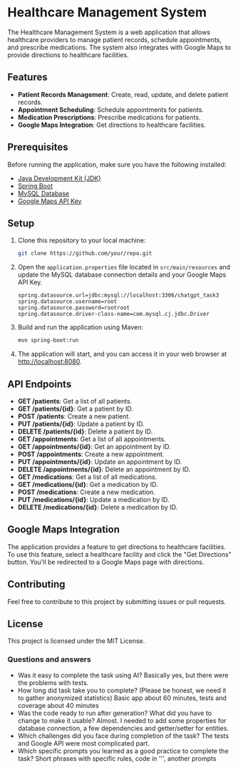 # Healthcare Management System

The Healthcare Management System is a web application that allows healthcare providers to manage patient records, schedule appointments, and prescribe medications. The system also integrates with Google Maps to provide directions to healthcare facilities.

## Features

- **Patient Records Management**: Create, read, update, and delete patient records.
- **Appointment Scheduling**: Schedule appointments for patients.
- **Medication Prescriptions**: Prescribe medications for patients.
- **Google Maps Integration**: Get directions to healthcare facilities.

## Prerequisites

Before running the application, make sure you have the following installed:

- [Java Development Kit (JDK)](https://www.oracle.com/java/technologies/javase-downloads.html)
- [Spring Boot](https://spring.io/projects/spring-boot)
- [MySQL Database](https://dev.mysql.com/downloads/)
- [Google Maps API Key](https://developers.google.com/maps/gmp-get-started)

## Setup

1. Clone this repository to your local machine:

    ```bash
    git clone https://github.com/your/repo.git
    ```

2. Open the `application.properties` file located in `src/main/resources` and update the MySQL database connection details and your Google Maps API Key.

    ```properties
    spring.datasource.url=jdbc:mysql://localhost:3306/chatgpt_task3
    spring.datasource.username=root
    spring.datasource.password=rootroot
    spring.datasource.driver-class-name=com.mysql.cj.jdbc.Driver

    ```

3. Build and run the application using Maven:

    ```bash
    mvn spring-boot:run
    ```

4. The application will start, and you can access it in your web browser at [http://localhost:8080](http://localhost:8080).

## API Endpoints

- **GET /patients**: Get a list of all patients.
- **GET /patients/{id}**: Get a patient by ID.
- **POST /patients**: Create a new patient.
- **PUT /patients/{id}**: Update a patient by ID.
- **DELETE /patients/{id}**: Delete a patient by ID.
- **GET /appointments**: Get a list of all appointments.
- **GET /appointments/{id}**: Get an appointment by ID.
- **POST /appointments**: Create a new appointment.
- **PUT /appointments/{id}**: Update an appointment by ID.
- **DELETE /appointments/{id}**: Delete an appointment by ID.
- **GET /medications**: Get a list of all medications.
- **GET /medications/{id}**: Get a medication by ID.
- **POST /medications**: Create a new medication.
- **PUT /medications/{id}**: Update a medication by ID.
- **DELETE /medications/{id}**: Delete a medication by ID.

## Google Maps Integration

The application provides a feature to get directions to healthcare facilities. To use this feature, select a healthcare facility and click the "Get Directions" button. You'll be redirected to a Google Maps page with directions.

## Contributing

Feel free to contribute to this project by submitting issues or pull requests.

## License

This project is licensed under the MIT License.

### Questions and answers
- Was it easy to complete the task using AI?
  Basically yes, but there were the problems with tests.
- How long did task take you to complete? (Please be honest, we need it to gather anonymized statistics)
  Basic app about 60 minutes, tests and coverage about 40 minutes
- Was the code ready to run after generation? What did you have to change to make it usable?
  Almost. I needed to add some properties for database connection, a few dependencies and getter/setter for entities.
- Which challenges did you face during completion of the task?
  The tests and Google API were most complicated part.
- Which specific prompts you learned as a good practice to complete the task?
  Short phrases with specific rules, code in ''', another prompts

